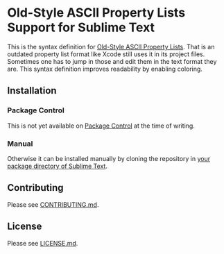 # Old-Style ASCII Property Lists Support for Sublime Text

This is the syntax definition for [Old-Style ASCII Property Lists](https://developer.apple.com/library/archive/documentation/Cocoa/Conceptual/PropertyLists/OldStylePlists/OldStylePLists.html).
That is an outdated property list format like Xcode still uses it in its project files.
Sometimes one has to jump in those and edit them in the text format they are.
This syntax definition improves readability by enabling coloring.

## Installation

### Package Control

This is not yet available on [Package Control](https://packagecontrol.io/) at the time of writing.

### Manual

Otherwise it can be installed manually by cloning the repository in [your package directory of Sublime Text](https://www.sublimetext.com/docs/packages.html#locations).

## Contributing

Please see [CONTRIBUTING.md](CONTRIBUTING.md).

## License

Please see [LICENSE.md](LICENSE.md).
